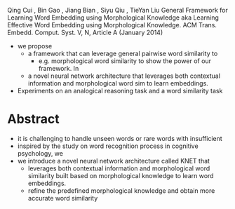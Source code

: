 Qing Cui , Bin Gao , Jiang Bian , Siyu Qiu , TieYan Liu
General Framework for Learning Word Embedding using Morphological Knowledge
aka Learning Effective Word Embedding using Morphological Knowledge. 
ACM Trans. Embedd. Comput. Syst. V, N, Article A (January 2014)

* we propose 
  * a framework that can leverage general pairwise word similarity to
    * e.g. morphological word similarity to show the power of our framework. In
  * a novel neural network architecture that leverages 
    both contextual information and morphological word sim to learn embeddings.
* Experiments on an analogical reasoning task and a word similarity task 

# Abstract

* it is challenging to handle unseen words or rare words with insufficient
* inspired by the study on word recognition process in cognitive psychology, we
* we introduce a novel neural network architecture called KNET that 
  * leverages both contextual information and morphological word similarity
    built based on morphological knowledge to learn word embeddings.
  * refine the predefined morphological knowledge and obtain more accurate word
    similarity
